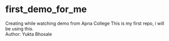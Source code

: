 # first_demo_for_me
Creating while watching demo from Apna College
This is my first repo, i will be using this.
<br>
Author: Yukta Bhosale
